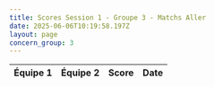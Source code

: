 ```yaml
---
title: Scores Session 1 - Groupe 3 - Matchs Aller
date: 2025-06-06T10:19:58.197Z
layout: page
concern_group: 3
---
```




| Équipe 1 | Équipe 2 | Score | Date |
|----------|----------|-------|------|

